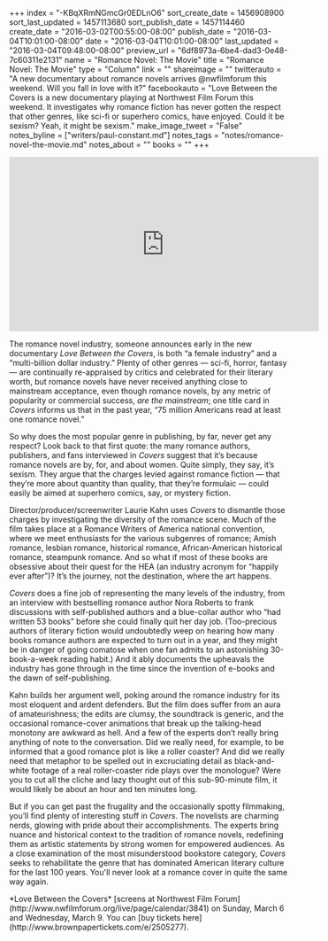 +++
index = "-KBqXRmNGmcGr0EDLnO6"
sort_create_date = 1456908900
sort_last_updated = 1457113680
sort_publish_date = 1457114460
create_date = "2016-03-02T00:55:00-08:00"
publish_date = "2016-03-04T10:01:00-08:00"
date = "2016-03-04T10:01:00-08:00"
last_updated = "2016-03-04T09:48:00-08:00"
preview_url = "6df8973a-6be4-dad3-0e48-7c60311e2131"
name = "Romance Novel: The Movie"
title = "Romance Novel: The Movie"
type = "Column"
link = ""
shareimage = ""
twitterauto = "A new documentary about romance novels arrives @nwfilmforum this weekend. Will you fall in love with it?"
facebookauto = "Love Between the Covers is a new documentary playing at Northwest Film Forum this weekend. It investigates why romance fiction has never gotten the respect that other genres, like sci-fi or superhero comics, have enjoyed. Could it be sexism? Yeah, it might be sexism."
make_image_tweet = "False"
notes_byline = ["writers/paul-constant.md"]
notes_tags = "notes/romance-novel-the-movie.md"
notes_about = ""
books = ""
+++
<iframe width="560" height="315" src="https://www.youtube.com/embed/uwABHUXofhY?rel=0" frameborder="0" allowfullscreen></iframe>

The romance novel industry, someone announces early in the new documentary *Love Between the Covers*, is both “a female industry” and a “multi-billion dollar industry.” Plenty of other genres — sci-fi, horror, fantasy — are continually re-appraised by critics and celebrated for their literary worth, but romance novels have never received anything close to mainstream acceptance, even though romance novels, by any metric of popularity or commercial success,  *are the mainstream*; one title card in *Covers* informs us that in the past year, “75 million Americans read at least one romance novel.” 

So why does the most popular genre in publishing, by far, never get any respect? Look back to that first quote: the many romance authors, publishers, and fans interviewed in *Covers* suggest that it’s because romance novels are by, for, and about women. Quite simply, they say, it’s sexism. They argue that the charges levied against romance fiction — that they’re more about quantity than quality, that they’re formulaic — could easily be aimed at superhero comics, say, or mystery fiction.

Director/producer/screenwriter Laurie Kahn uses *Covers* to dismantle those charges by investigating the diversity of the romance scene. Much of the film takes place at a Romance Writers of America national convention, where we meet enthusiasts for the various subgenres of romance; Amish romance, lesbian romance, historical romance, African-American historical romance, steampunk romance. And so what if most of these books are obsessive about their quest for the HEA (an industry acronym for “happily ever after”)? It’s the journey, not the destination, where the art happens.

*Covers* does a fine job of representing the many levels of the industry, from an interview with bestselling romance author Nora Roberts to frank discussions with self-published authors and  a blue-collar author who “had written 53 books” before she could finally quit her day job. (Too-precious authors of literary fiction would undoubtedly weep on hearing how many books romance authors are expected to turn out in a year, and they might be in danger of going comatose when one fan admits to an astonishing 30-book-a-week reading habit.) And it ably documents the upheavals the industry has gone through in the time since the invention of e-books and the dawn of self-publishing.

Kahn builds her argument well, poking around the romance industry for its most eloquent and ardent defenders. But the film does suffer from an aura of amateurishness; the edits are clumsy, the soundtrack is generic, and the occasional romance-cover animations that break up the talking-head monotony are awkward as hell. And a few of the experts don’t really bring anything of note to the conversation. Did we really need, for example, to be informed that a good romance plot is like a roller coaster? And did we really need that metaphor to be spelled out in excruciating detail as black-and-white footage of a real roller-coaster ride plays over the monologue? Were you to cut all the cliche and lazy thought out of this sub-90-minute film, it would likely be about an hour and ten minutes long.

But if you can get past the frugality and the occasionally spotty filmmaking, you’ll find plenty of interesting stuff in *Covers*. The novelists are charming nerds, glowing with pride about their accomplishments. The experts bring nuance and historical context to the tradition of romance novels, redefining them as artistic statements by strong women for empowered audiences. As a close examination of the most misunderstood bookstore category, *Covers* seeks to rehabilitate the genre that has dominated American literary culture for the last 100 years. You'll never look at a romance cover in quite the same way again.

<p class="footer">*Love Between the Covers* [screens at Northwest Film Forum](http://www.nwfilmforum.org/live/page/calendar/3841) on Sunday, March 6 and Wednesday, March 9. You can [buy tickets here](http://www.brownpapertickets.com/e/2505277).</p>
